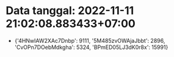 # Data tanggal: 2022-11-11 21:02:08.883433+07:00

* {'4HNwIAW2XAc7Dnbp': 9111, '5M485zvOWAjaJbbt': 2896, 'CvOPn7DOebMdkgha': 5324, 'BPmED05LJ3dK0r8x': 15991}
